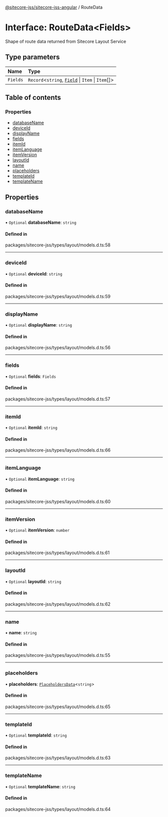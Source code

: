 [@sitecore-jss/sitecore-jss-angular](../README.md) / RouteData

# Interface: RouteData\<Fields\>

Shape of route data returned from Sitecore Layout Service

## Type parameters

| Name | Type |
| :------ | :------ |
| `Fields` | `Record`\<`string`, [`Field`](Field.md) \| `Item` \| `Item`[]\> |

## Table of contents

### Properties

- [databaseName](RouteData.md#databasename)
- [deviceId](RouteData.md#deviceid)
- [displayName](RouteData.md#displayname)
- [fields](RouteData.md#fields)
- [itemId](RouteData.md#itemid)
- [itemLanguage](RouteData.md#itemlanguage)
- [itemVersion](RouteData.md#itemversion)
- [layoutId](RouteData.md#layoutid)
- [name](RouteData.md#name)
- [placeholders](RouteData.md#placeholders)
- [templateId](RouteData.md#templateid)
- [templateName](RouteData.md#templatename)

## Properties

### databaseName

• `Optional` **databaseName**: `string`

#### Defined in

packages/sitecore-jss/types/layout/models.d.ts:58

___

### deviceId

• `Optional` **deviceId**: `string`

#### Defined in

packages/sitecore-jss/types/layout/models.d.ts:59

___

### displayName

• `Optional` **displayName**: `string`

#### Defined in

packages/sitecore-jss/types/layout/models.d.ts:56

___

### fields

• `Optional` **fields**: `Fields`

#### Defined in

packages/sitecore-jss/types/layout/models.d.ts:57

___

### itemId

• `Optional` **itemId**: `string`

#### Defined in

packages/sitecore-jss/types/layout/models.d.ts:66

___

### itemLanguage

• `Optional` **itemLanguage**: `string`

#### Defined in

packages/sitecore-jss/types/layout/models.d.ts:60

___

### itemVersion

• `Optional` **itemVersion**: `number`

#### Defined in

packages/sitecore-jss/types/layout/models.d.ts:61

___

### layoutId

• `Optional` **layoutId**: `string`

#### Defined in

packages/sitecore-jss/types/layout/models.d.ts:62

___

### name

• **name**: `string`

#### Defined in

packages/sitecore-jss/types/layout/models.d.ts:55

___

### placeholders

• **placeholders**: [`PlaceholdersData`](../README.md#placeholdersdata)\<`string`\>

#### Defined in

packages/sitecore-jss/types/layout/models.d.ts:65

___

### templateId

• `Optional` **templateId**: `string`

#### Defined in

packages/sitecore-jss/types/layout/models.d.ts:63

___

### templateName

• `Optional` **templateName**: `string`

#### Defined in

packages/sitecore-jss/types/layout/models.d.ts:64
